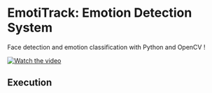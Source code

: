 # EmotiTrack: Emotion Detection System


Face detection and emotion classification with Python and OpenCV !

[![Watch the video](https://img.youtube.com/vi/Vq_01gFG2vk/0.jpg)](https://www.youtube.com/watch?v=Vq_01gFG2vk)

## Execution




